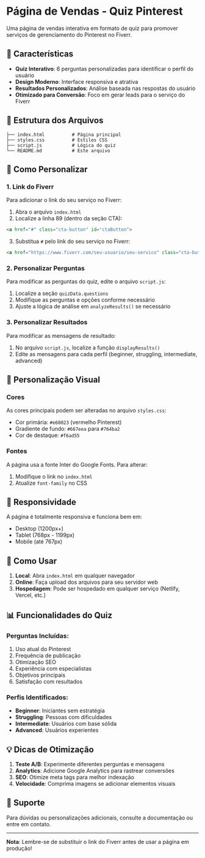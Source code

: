 # Página de Vendas - Quiz Pinterest

Uma página de vendas interativa em formato de quiz para promover serviços de gerenciamento do Pinterest no Fiverr.

## 🚀 Características

- **Quiz Interativo**: 6 perguntas personalizadas para identificar o perfil do usuário
- **Design Moderno**: Interface responsiva e atrativa
- **Resultados Personalizados**: Análise baseada nas respostas do usuário
- **Otimizado para Conversão**: Foco em gerar leads para o serviço do Fiverr

## 📁 Estrutura dos Arquivos

```
├── index.html          # Página principal
├── styles.css          # Estilos CSS
├── script.js           # Lógica do quiz
└── README.md           # Este arquivo
```

## 🎯 Como Personalizar

### 1. Link do Fiverr
Para adicionar o link do seu serviço no Fiverr:

1. Abra o arquivo `index.html`
2. Localize a linha 89 (dentro da seção CTA):
```html
<a href="#" class="cta-button" id="ctaButton">
```
3. Substitua `#` pelo link do seu serviço no Fiverr:
```html
<a href="https://www.fiverr.com/seu-usuario/seu-servico" class="cta-button" id="ctaButton">
```

### 2. Personalizar Perguntas
Para modificar as perguntas do quiz, edite o arquivo `script.js`:

1. Localize a seção `quizData.questions`
2. Modifique as perguntas e opções conforme necessário
3. Ajuste a lógica de análise em `analyzeResults()` se necessário

### 3. Personalizar Resultados
Para modificar as mensagens de resultado:

1. No arquivo `script.js`, localize a função `displayResults()`
2. Edite as mensagens para cada perfil (beginner, struggling, intermediate, advanced)

## 🎨 Personalização Visual

### Cores
As cores principais podem ser alteradas no arquivo `styles.css`:
- Cor primária: `#e60023` (vermelho Pinterest)
- Gradiente de fundo: `#667eea` para `#764ba2`
- Cor de destaque: `#f6ad55`

### Fontes
A página usa a fonte Inter do Google Fonts. Para alterar:
1. Modifique o link no `index.html`
2. Atualize `font-family` no CSS

## 📱 Responsividade

A página é totalmente responsiva e funciona bem em:
- Desktop (1200px+)
- Tablet (768px - 1199px)
- Mobile (até 767px)

## 🚀 Como Usar

1. **Local**: Abra `index.html` em qualquer navegador
2. **Online**: Faça upload dos arquivos para seu servidor web
3. **Hospedagem**: Pode ser hospedado em qualquer serviço (Netlify, Vercel, etc.)

## 📊 Funcionalidades do Quiz

### Perguntas Incluídas:
1. Uso atual do Pinterest
2. Frequência de publicação
3. Otimização SEO
4. Experiência com especialistas
5. Objetivos principais
6. Satisfação com resultados

### Perfis Identificados:
- **Beginner**: Iniciantes sem estratégia
- **Struggling**: Pessoas com dificuldades
- **Intermediate**: Usuários com base sólida
- **Advanced**: Usuários experientes

## 💡 Dicas de Otimização

1. **Teste A/B**: Experimente diferentes perguntas e mensagens
2. **Analytics**: Adicione Google Analytics para rastrear conversões
3. **SEO**: Otimize meta tags para melhor indexação
4. **Velocidade**: Comprima imagens se adicionar elementos visuais

## 🔧 Suporte

Para dúvidas ou personalizações adicionais, consulte a documentação ou entre em contato.

---

**Nota**: Lembre-se de substituir o link do Fiverr antes de usar a página em produção! 